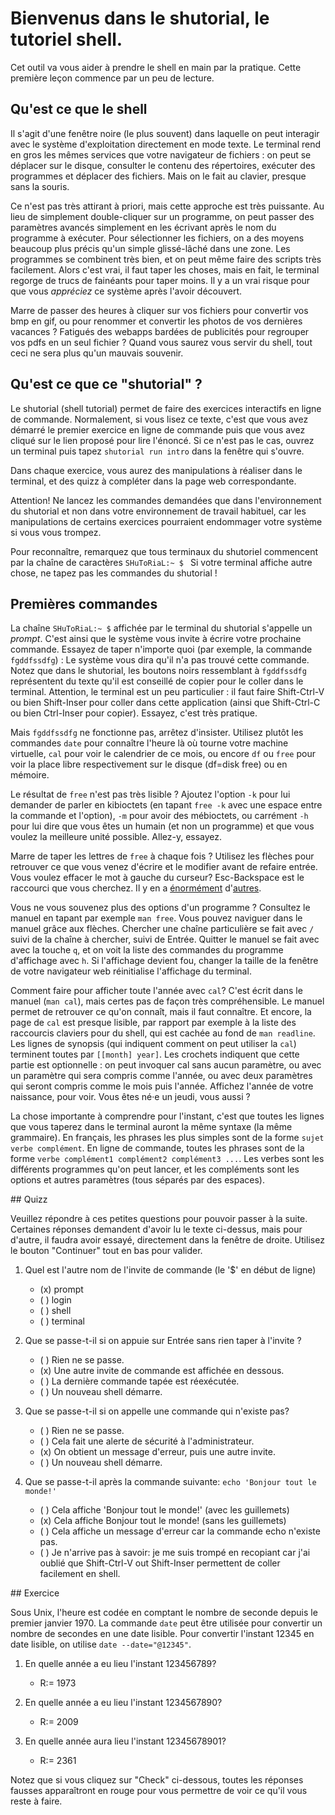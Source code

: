 # Bienvenus dans le shutorial, le tutoriel shell.

Cet outil va vous aider à prendre le shell en main par la pratique.
Cette première leçon commence par un peu de lecture. 

## Qu'est ce que le shell

Il s'agit d'une fenêtre noire (le plus souvent) dans laquelle on peut
interagir avec le système d'exploitation directement en mode texte. Le
terminal rend en gros les mêmes services que votre navigateur de
fichiers : on peut se déplacer sur le disque, consulter le contenu des
répertoires, exécuter des programmes et déplacer des fichiers. Mais on
le fait au clavier, presque sans la souris.

Ce n'est pas très attirant à priori, mais cette approche est très puissante. Au
lieu de simplement double-cliquer sur un programme, on peut passer des
paramètres avancés simplement en les écrivant après le nom du programme à
exécuter. Pour sélectionner les fichiers, on a des moyens beaucoup plus précis
qu'un simple glissé-lâché dans une zone. Les programmes se combinent très bien,
et on peut même faire des scripts très facilement. Alors c'est vrai, il faut
taper les choses, mais en fait, le terminal regorge de trucs de fainéants pour
taper moins. Il y a un vrai risque pour que vous *appréciez* ce système après
l'avoir découvert.

Marre de passer des heures à cliquer sur vos fichiers pour convertir
vos bmp en gif, ou pour renommer et convertir les photos de vos
dernières vacances ? Fatigués des webapps bardées de publicités pour
regrouper vos pdfs en un seul fichier ? Quand vous saurez vous servir
du shell, tout ceci ne sera plus qu'un mauvais souvenir.

## Qu'est ce que ce "shutorial" ?

Le shutorial (shell tutorial) permet de faire des exercices
interactifs en ligne de commande. Normalement, si vous lisez ce texte,
c'est que vous avez démarré le premier exercice en ligne de commande
puis que vous avez cliqué sur le lien proposé pour lire l'énoncé. Si
ce n'est pas le cas, ouvrez un terminal puis tapez ```shutorial run
intro``` dans la fenêtre qui s'ouvre.

Dans chaque exercice, vous aurez des manipulations à réaliser dans le
terminal, et des quizz à compléter dans la page web correspondante.

Attention! Ne lancez les commandes demandées que dans l'environnement
du shutorial et non dans votre environnement de travail habituel, car
les manipulations de certains exercices pourraient endommager votre
système si vous vous trompez. 

Pour reconnaître, remarquez que tous terminaux du shutoriel commencent
par la chaîne de caractères ```SHuToRiaL:~ $ ``` Si votre terminal
affiche autre chose, ne tapez pas les commandes du shutorial !

## Premières commandes

La chaîne ```SHuToRiaL:~ $``` affichée par le terminal du shutorial
s'appelle un *prompt*.  C'est ainsi que le système vous invite à
écrire votre prochaine commande. Essayez de taper n'importe quoi (par
exemple, la commande ```fgddfssdfg```) : Le système vous dira qu'il
n'a pas trouvé cette commande. Notez que dans le shutorial, les
boutons noirs ressemblant à ```fgddfssdfg``` représentent du texte
qu'il est conseillé de copier pour le coller dans le terminal.
Attention, le terminal est un peu particulier : il faut faire
Shift-Ctrl-V ou bien Shift-Inser pour coller dans cette application
(ainsi que Shift-Ctrl-C ou bien Ctrl-Inser pour copier). Essayez,
c'est très pratique.

Mais ```fgddfssdfg``` ne fonctionne pas, arrêtez d'insister.
Utilisez plutôt les commandes ```date``` pour connaître l'heure là où
tourne votre machine virtuelle, ```cal``` pour voir le calendrier de
ce mois, ou encore ```df``` ou ```free``` pour voir la place
libre respectivement sur le disque (df=disk free) ou en mémoire.

Le résultat de ```free``` n'est pas très lisible ? Ajoutez l'option ```-k```
pour lui demander de parler en kibioctets (en tapant ```free -k```
avec une espace entre la commande et l'option), ```-m``` pour avoir
des mébioctets, ou carrément ```-h``` pour lui dire que vous êtes un
humain (et non un programme) et que vous voulez la meilleure unité
possible. Allez-y, essayez.

Marre de taper les lettres de ```free``` à chaque fois ? Utilisez les flèches
pour retrouver ce que vous venez d'écrire et le modifier avant de refaire
entrée. Vous voulez effacer le mot à gauche du curseur? Esc-Backspace
est le raccourci que vous cherchez. Il y en a
[énormément](https://readline.kablamo.org/emacs.html)
d'[autres](https://github.com/chzyer/readline/blob/master/doc/shortcut.md).

Vous ne vous souvenez plus des options d'un programme ? Consultez le
manuel en tapant par exemple ```man free```. Vous pouvez
naviguer dans le manuel grâce aux flèches. Chercher une chaîne
particulière se fait avec ```/``` suivi de la chaîne à chercher, suivi
de Entrée. Quitter le manuel se fait avec avec la touche ```q```, et
on voit la liste des commandes du programme d'affichage avec ```h```.
Si l'affichage devient fou, changer la taille de la fenêtre de votre
navigateur web réinitialise l'affichage du terminal. 

Comment faire pour afficher toute l'année avec ```cal```?
C'est écrit dans le manuel (```man cal```), mais certes pas
de façon très compréhensible. Le manuel permet de retrouver ce qu'on
connaît, mais il faut connaître. Et encore, la page de ``cal`` est
presque lisible, par rapport par exemple à la liste des raccourcis
claviers pour du shell, qui est cachée au fond de ```man
readline```. Les lignes de synopsis (qui indiquent comment
on peut utiliser la ``cal``) terminent toutes par ``[[month] year]``.
Les crochets indiquent que cette partie est optionnelle : on peut
invoquer cal sans aucun paramètre, ou avec un paramètre qui sera
compris comme l'année, ou avec deux paramètres qui seront compris
comme le mois puis l'année. Affichez l'année de votre naissance, pour
voir. Vous êtes né·e un jeudi, vous aussi ?

La chose importante à comprendre pour l'instant, c'est que toutes les lignes
que vous taperez dans le terminal auront la même syntaxe (la même grammaire). En
français, les phrases les plus simples sont de la forme ```sujet verbe complément```. 
En ligne de commande, toutes les phrases sont de la forme
```verbe complément1 complément2 complément3 ...```. Les verbes sont les différents
programmes qu'on peut lancer, et les compléments sont les options et autres 
paramètres (tous séparés par des espaces). 

## Quizz

Veuillez répondre à ces petites questions pour pouvoir passer à la
suite. Certaines réponses demandent d'avoir lu le texte ci-dessus,
mais pour d'autre, il faudra avoir essayé, directement dans la fenêtre
de droite. Utilisez le bouton "Continuer" tout en bas pour valider.

1. Quel est l'autre nom de l'invite de commande (le '$' en début de ligne)
     - (x) prompt
     - ( ) login
     - ( ) shell
     - ( ) terminal

2. Que se passe-t-il si on appuie sur Entrée sans rien taper à l'invite ?
     - ( ) Rien ne se passe.
     - (x) Une autre invite de commande est affichée en dessous.
     - ( ) La dernière commande tapée est réexécutée.
     - ( ) Un nouveau shell démarre.

3. Que se passe-t-il si on appelle une commande qui n'existe pas?
     - ( ) Rien ne se passe.
     - ( ) Cela fait une alerte de sécurité à l'administrateur.
     - (x) On obtient un message d'erreur, puis une autre invite.
     - ( ) Un nouveau shell démarre.

4. Que se passe-t-il après la commande suivante: `echo 'Bonjour tout le monde!'`
     - ( ) Cela affiche 'Bonjour tout le monde!' (avec les guillemets)
     - (x) Cela affiche Bonjour tout le monde! (sans les guillemets)
     - ( ) Cela affiche un message d'erreur car la commande echo n'existe pas.
     - ( ) Je n'arrive pas à savoir: je me suis trompé en recopiant car j'ai oublié que Shift-Ctrl-V out Shift-Inser permettent de coller facilement en shell.

## Exercice

Sous Unix, l'heure est codée en comptant le nombre de seconde depuis
le premier janvier 1970. La commande ```date``` peut être utilisée
pour convertir un nombre de secondes en une date lisible. Pour
convertir l'instant 12345 en date lisible, on utilise 
```date --date="@12345"```.

1. En quelle année a eu lieu l'instant 123456789?
    - R:= 1973

2. En quelle année a eu lieu l'instant 1234567890?
    - R:= 2009

3. En quelle année aura lieu l'instant 12345678901?
    - R:= 2361

Notez que si vous cliquez sur "Check" ci-dessous, toutes les réponses
fausses apparaîtront en rouge pour vous permettre de voir ce qu'il vous
reste à faire.

<div id="tg-feedback" class="alert" role="alert" style="display: none">

Bravo! Vous fini cet exercice. Passez au suivant en tapant
```shutorial run navigation``` dans le terminal. Vous pouvez fermer
cette fenêtre.

</div>

